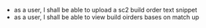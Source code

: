 - as a user, I shall be able to upload a sc2 build order text snippet
- as a user, I shall be able to view build oirders bases on match up
